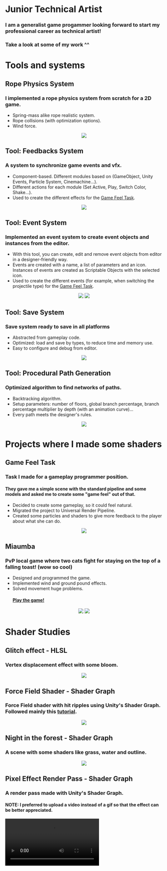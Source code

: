 # Junior Technical Artist
### I am a generalist game progammer looking forward to start my professional career as technical artist!
### Take a look at some of my work ^^

# Tools and systems
## Rope Physics System
### I implemented a rope physics system from scratch for a 2D game.
- Spring-mass alike rope realistic system.
- Rope collisions (with optimization options).
- Wind force.

<p align="center">
  <img src="https://github.com/AlvaroRoger/PortfolioWebsite.github.io/assets/49962993/0364406d-fb94-47df-90f5-edd4dde41cd2" />
</p>

## Tool: Feedbacks System
### A system to synchronize game events and vfx.
- Component-based. Different modules based on (GameObject, Unity Events, Particle System, Cinemachine...).
- Different actions for each module (Set Active, Play, Switch Color, Shake...).
- Used to create the different effects for the [Game Feel Task](#game-feel-task).

<p align="center">
  <img src="https://github.com/AlvaroRoger/PortfolioWebsite.github.io/assets/49962993/279120d2-a25f-4eb0-b03f-eea3b4d86ab5" />
</p>

## Tool: Event System
### Implemented an event system to create event objects and instances from the editor.
- With this tool, you can create, edit and remove event objects from editor in a designer-friendly way.
- Events are created with a name, a list of parameters and an icon. Instances of events are created as Scriptable Objects with the selected icon.
- Used to create the different events (for example, when switching the projectile type) for the  [Game Feel Task](#game-feel-task).

<p align="center">
  <img src="https://github.com/AlvaroRoger/PortfolioWebsite.github.io/assets/49962993/c8ea8fb0-a796-4f3c-8cae-a2fe24d5e9af" />
  <img src="https://github.com/AlvaroRoger/PortfolioWebsite.github.io/assets/49962993/fe9d14fb-8197-4635-a587-96a832472640" />
</p>

## Tool: Save System
### Save system ready to save in all platforms
- Abstracted from gameplay code.
- Optimized: load and save by types, to reduce time and memory use.
- Easy to configure and debug from editor.

<p align="center">
  <img src="https://github.com/AlvaroRoger/PortfolioWebsite.github.io/assets/49962993/04a9cb7b-a751-406b-9feb-03509df896e9" />
</p>

## Tool: Procedural Path Generation
### Optimized algorithm to find networks of paths.
- Backtracking algorithm.
- Setup parameters: number of floors, global branch percentage, branch percentage multiplier by depth (with an animation curve)...
- Every path meets the designer's rules.

<p align="center">
  <img src="https://github.com/AlvaroRoger/PortfolioWebsite.github.io/assets/49962993/e67f9621-489d-44d9-b1c5-0cb727036f56" />
</p>

# Projects where I made some shaders
## Game Feel Task
### Task I made for a gameplay programmer position.
#### They gave me a simple scene with the standard pipeline and some models and asked me to create some "game feel" out of that.
- Decided to create some gameplay, so it could feel natural.
- Migrated the project to Universal Render Pipeline.
- Created some particles and shaders to give more feedback to the player about what she can do.

<p align="center">
  <img src="https://github.com/AlvaroRoger/PortfolioWebsite.github.io/assets/49962993/2a2bebc0-7397-4fe6-b7b7-87ad1501b7db" />
</p>

## Miaumba
### PvP local game where two cats fight for staying on the top of a falling toast! (wow so cool)
- Designed and programmed the game.
- Implemented wind and ground pound effects.
- Solved movement huge problems.
  #### [Play the game!](https://alvaro-roger.itch.io/miaumba-sgdjam2)

<p align="center">
  <img src="https://github.com/AlvaroRoger/PortfolioWebsite.github.io/assets/49962993/efdbfe13-7845-44c1-ae6d-dcfa45383a88" />
  <img src="https://github.com/AlvaroRoger/PortfolioWebsite.github.io/assets/49962993/94b91c2c-9a64-4b76-b90f-0134e5ed92ec" />
</p>

# Shader Studies
## Glitch effect - HLSL
### Vertex displacement effect with some bloom.
<p align="center">
  <img src="https://github.com/AlvaroRoger/Alvaro-Roger/assets/49962993/cd9cfcf7-1d3a-4ba9-8330-e73786902b04" />
</p>

## Force Field Shader - Shader Graph
### Force Field shader with hit ripples using Unity's Shader Graph. Followed mainly this [tutorial](https://danielilett.com/2023-02-09-tut6-3-energy-shield/).
<p align="center">
  <img src="https://github.com/AlvaroRoger/Alvaro-Roger/assets/49962993/8424c914-3faa-4910-8322-f39163801eee" />
</p>

## Night in the forest - Shader Graph
### A scene with some shaders like grass, water and outline.
<p align="center">
  <img src="https://github.com/AlvaroRoger/PortfolioWebsite.github.io/assets/49962993/cb33e56b-4583-455a-920e-c6a5122e1794" />
</p>

## Pixel Effect Render Pass - Shader Graph
### A render pass made with Unity's Shader Graph.
#### NOTE: I preferred to upload a video instead of a gif so that the effect can be better appreciated.
<video src="https://github.com/AlvaroRoger/Alvaro-Roger/assets/49962993/dbc8358e-d40c-4f73-ab03-623ad028fd72" controls="controls" style="max-width: 730px;">
</video>

